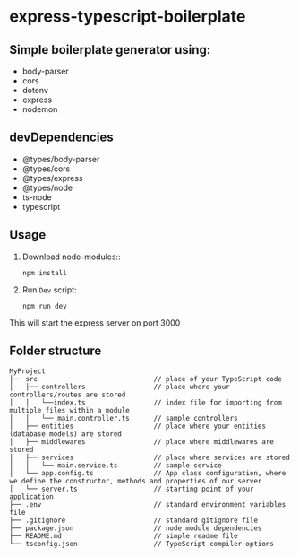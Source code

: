 # express-typescript-boilerplate

## Simple boilerplate generator using:

- body-parser
- cors
- dotenv
- express
- nodemon

## devDependencies

- @types/body-parser
- @types/cors
- @types/express
- @types/node
- ts-node
- typescript

## Usage

1. Download node-modules::

   `npm install`

2. Run `Dev` script:

   `npm run dev`

This will start the express server on port 3000

## Folder structure

```
MyProject
├── src                             // place of your TypeScript code
│   ├── controllers                 // place where your controllers/routes are stored
│   │   └──index.ts                 // index file for importing from multiple files within a module
│   │   └── main.controller.ts      // sample controllers
│   ├── entities                    // place where your entities (database models) are stored
│   ├── middlewares                 // place where middlewares are stored
│   ├── services                    // place where services are stored
│   │   └── main.service.ts         // sample service
│   └── app.config.ts               // App class configuration, where we define the constructor, methods and properties of our server
│   └── server.ts                   // starting point of your application
├── .env                            // standard environment variables file
├── .gitignore                      // standard gitignore file
├── package.json                    // node module dependencies
├── README.md                       // simple readme file
└── tsconfig.json                   // TypeScript compiler options
```

